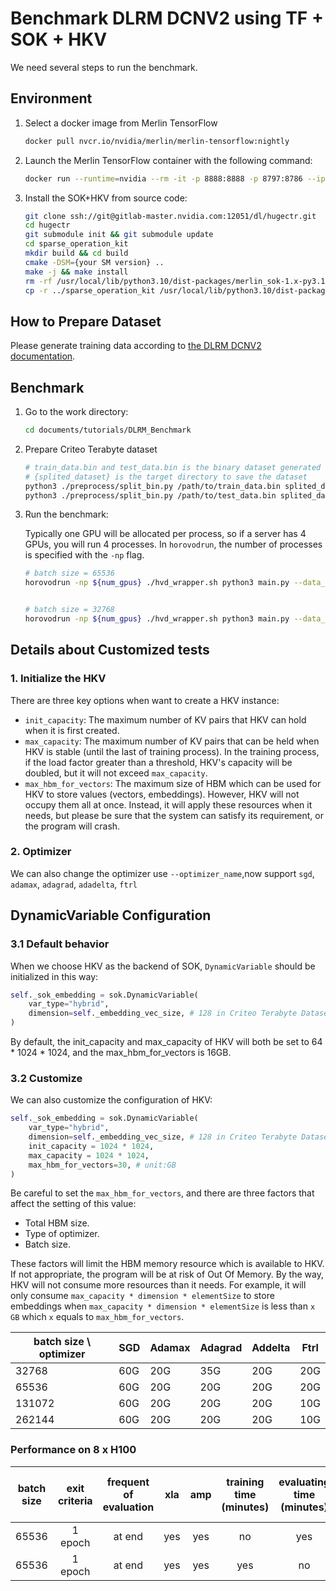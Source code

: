 # Benchmark DLRM DCNV2 using TF + SOK + HKV

We need several steps to run the benchmark.

## Environment

1. Select a docker image from Merlin TensorFlow
    ```bash
    docker pull nvcr.io/nvidia/merlin/merlin-tensorflow:nightly
    ```

2. Launch the Merlin TensorFlow container with the following command:
    ```bash
    docker run --runtime=nvidia --rm -it -p 8888:8888 -p 8797:8786 --ipc=host --cap-add SYS_NICE nvcr.io/nvidia/merlin/merlin-tensorflow:nightly
    ```

3. Install the SOK+HKV from source code:
    ```bash
    git clone ssh://git@gitlab-master.nvidia.com:12051/dl/hugectr.git
    cd hugectr
    git submodule init && git submodule update
    cd sparse_operation_kit
    mkdir build && cd build
    cmake -DSM={your SM version} ..
    make -j && make install
    rm -rf /usr/local/lib/python3.10/dist-packages/merlin_sok-1.x-py3.10-linux-x86_64.egg
    cp -r ../sparse_operation_kit /usr/local/lib/python3.10/dist-packages/
    ```
## How to Prepare Dataset
   Please generate training data according to [the DLRM DCNV2 documentation](https://github.com/mlcommons/training_results_v3.1/tree/main/NVIDIA/benchmarks/dlrm_dcnv2/implementations/hugectr#prepare-the-input-dataset).

## Benchmark

1. Go to the work directory:
    ```bash
    cd documents/tutorials/DLRM_Benchmark
    ```

2. Prepare Criteo Terabyte dataset

    ```bash
    # train_data.bin and test_data.bin is the binary dataset generated by hugectr
    # {splited_dataset} is the target directory to save the dataset
    python3 ./preprocess/split_bin.py /path/to/train_data.bin splited_dataset/train --slot_size_array="[39884406,39043,17289,7420,20263,3,7120,1543,63,38532951,2953546,403346,10,2208,11938,155,4,976,14,39979771,25641295,39664984,585935,12972,108,36]"
    python3 ./preprocess/split_bin.py /path/to/test_data.bin splited_dataset/test --slot_size_array="[39884406,39043,17289,7420,20263,3,7120,1543,63,38532951,2953546,403346,10,2208,11938,155,4,976,14,39979771,25641295,39664984,585935,12972,108,36]"
    ```
    
    
3. Run the benchmark:

    Typically one GPU will be allocated per process, so if a server has 4 GPUs, you will run 4 processes. In `horovodrun`, the number of processes is specified with the `-np` flag.

    ```bash
    # batch size = 65536
    horovodrun -np ${num_gpus} ./hvd_wrapper.sh python3 main.py --data_dir=./splited_dataset/ --global_batch=65536 --epochs=100 --lr=24


    # batch size = 32768
    horovodrun -np ${num_gpus} ./hvd_wrapper.sh python3 main.py --data_dir=./splited_dataset/ --global_batch=32768 --epochs=100 --lr=24

    ```

## Details about Customized tests

### 1. Initialize the HKV

There are three key options when want to create a HKV instance:

- `init_capacity`: The maximum number of KV pairs that HKV can hold when it is first created.
- `max_capacity`: The maximum number of KV pairs that can be held when HKV is stable (until the last of training process). In the training process, if the load factor greater than a threshold, HKV's capacity will be doubled, but it will not exceed `max_capacity`.
- `max_hbm_for_vectors`: The maximum size of HBM which can be used for HKV to store values (vectors, embeddings). However, HKV will not occupy them all at once. Instead, it will apply these resources when it needs, but please be sure that the system can satisfy its requirement, or the program will crash.

### 2. Optimizer

We can also change the optimizer use `--optimizer_name`,now support `sgd`, `adamax`, `adagrad`, `adadelta`, `ftrl`

## DynamicVariable Configuration

### 3.1 Default behavior
When we choose HKV as the backend of SOK, `DynamicVariable` should be initialized in this way:

```python
self._sok_embedding = sok.DynamicVariable(
    var_type="hybrid",
    dimension=self._embedding_vec_size, # 128 in Criteo Terabyte Dataset
)
```
By default, the init_capacity and max_capacity of HKV will both be set to 64 * 1024 * 1024, and the max_hbm_for_vectors is 16GB.

### 3.2 Customize
We can also customize the configuration of HKV:

```python
self._sok_embedding = sok.DynamicVariable(
    var_type="hybrid",
    dimension=self._embedding_vec_size, # 128 in Criteo Terabyte Dataset
    init_capacity = 1024 * 1024,
    max_capacity = 1024 * 1024,
    max_hbm_for_vectors=30, # unit:GB
)
```

Be careful to set the `max_hbm_for_vectors`, and there are three factors that affect the setting of this value:
- Total HBM size.
- Type of optimizer.
- Batch size.

These factors will limit the HBM memory resource which is available to HKV. If not appropriate, the program will be at risk of Out Of Memory.
By the way, HKV will not consume more resources than it needs. For example, it will only consume `max_capacity * dimension * elementSize` to store embeddings when `max_capacity * dimension * elementSize` is less than `x GB` which `x` equals to `max_hbm_for_vectors`.

| batch size \ optimizer | SGD | Adamax | Adagrad | Addelta | Ftrl |
| --- | --- | --- | --- | --- | --- |
| 32768 | 60G | 20G | 35G | 20G | 20G |
| 65536 | 60G | 20G | 20G | 20G | 20G |
| 131072 | 60G | 20G | 20G | 20G | 10G |
| 262144 | 60G | 20G | 20G | 20G | 10G |


### Performance on 8 x H100

| batch size | exit criteria | frequent of evaluation | xla | amp | training time (minutes) | evaluating time (minutes) | total time (minutes) | average time of iteration (ms) | throughput(samples/second) |
| :---: | :---:        | :---:            | :---: | :---: | :---: | :---: | :---: | :---: | :---:  |
| 65536 | 1 epoch      | at end           | yes   | yes   | no    | yes   | 8.79  | 0.10  | 4.16M  |
| 65536 | 1 epoch      | at end           | yes   | yes   | yes   | no    | 6.72  | 0.09  | 3.45M  |
